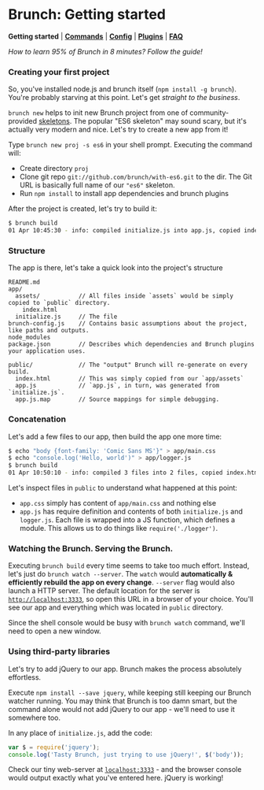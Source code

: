 # Brunch: Getting started

**Getting started** | [**Commands**](./commands.md) | [**Config**](./config.md) | [**Plugins**](./plugins.md) | [**FAQ**](./faq.md)

*How to learn 95% of Brunch in 8 minutes? Follow the guide!*

### Creating your first project

So, you've installed node.js and brunch itself (`npm install -g brunch`).
You're probably starving at this point. Let's get *straight to the business*.

`brunch new` helps to init new Brunch project from one of
community-provided [skeletons](http://brunch.io/skeletons).
The popular "ES6 skeleton" may sound scary, but it's actually very modern and nice.
Let's try to create a new app from it!

Type `brunch new proj -s es6` in your shell prompt. Executing the command will:

* Create directory `proj`
* Clone git repo `git://github.com/brunch/with-es6.git` to the dir.
  The Git URL is basically full name of our `"es6"` skeleton.
* Run `npm install` to install app dependencies and brunch plugins

After the project is created, let's try to build it:

```bash
$ brunch build
01 Apr 10:45:30 - info: compiled initialize.js into app.js, copied index.html in 857ms
```

### Structure

The app is there, let's take a quick look into the project's structure

```
README.md
app/
  assets/           // All files inside `assets` would be simply copied to `public` directory.
    index.html
  initialize.js     // The file
brunch-config.js    // Contains basic assumptions about the project, like paths and outputs.
node_modules
package.json        // Describes which dependencies and Brunch plugins your application uses.

public/             // The "output" Brunch will re-generate on every build.
  index.html        // This was simply copied from our `app/assets`
  app.js            // `app.js`, in turn, was generated from `initialize.js`.
  app.js.map        // Source mappings for simple debugging.
```

### Concatenation

Let's add a few files to our app, then build the app one more time:

```bash
$ echo "body {font-family: 'Comic Sans MS'}" > app/main.css
$ echo "console.log('Hello, world')" > app/logger.js
$ brunch build
01 Apr 10:50:10 - info: compiled 3 files into 2 files, copied index.html in 947ms
```

Let's inspect files in `public` to understand what happened at this point:

- `app.css` simply has content of `app/main.css` and nothing else
- `app.js` has require definition and contents of both `initialize.js` and `logger.js`.
  Each file is wrapped into a JS function, which defines a module. This
  allows us to do things like `require('./logger')`.

### Watching the Brunch. Serving the Brunch.

Executing `brunch build` every time seems to take too much effort. Instead, let's
just do `brunch watch --server`. The `watch` would **automatically & efficiently rebuild the
app on every change**. `--server` flag would also launch a HTTP server. The default
location for the server is [`http://localhost:3333`](http://localhost:3333), so open this URL in a browser
of your choice. You'll see our app and everything which was located in `public`
directory.

Since the shell console would be busy with `brunch watch` command, we'll need
to open a new window.

### Using third-party libraries

Let's try to add jQuery to our app. Brunch makes the process absolutely effortless.

Execute `npm install --save jquery`, while keeping still keeping our Brunch watcher running.
You may think that Brunch is too damn smart, but the command alone would not add
jQuery to our app - we'll need to use it somewhere too.

In any place of `initialize.js`, add the code:

```javascript
var $ = require('jquery');
console.log('Tasty Brunch, just trying to use jQuery!', $('body'));
```

Check our tiny web-server at [`localhost:3333`](http://localhost:3333) - and the browser console would
output exactly what you've entered here. jQuery is working!
